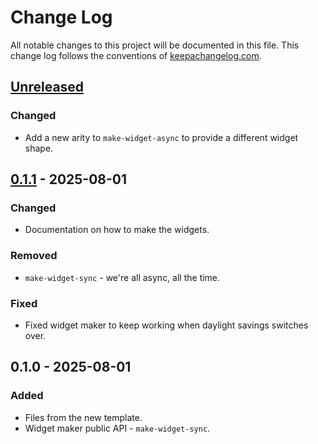 # Change Log
All notable changes to this project will be documented in this file. This change log follows the conventions of [keepachangelog.com](http://keepachangelog.com/).

## [Unreleased]
### Changed
- Add a new arity to `make-widget-async` to provide a different widget shape.

## [0.1.1] - 2025-08-01
### Changed
- Documentation on how to make the widgets.

### Removed
- `make-widget-sync` - we're all async, all the time.

### Fixed
- Fixed widget maker to keep working when daylight savings switches over.

## 0.1.0 - 2025-08-01
### Added
- Files from the new template.
- Widget maker public API - `make-widget-sync`.

[Unreleased]: https://sourcehost.site/your-name/collatz_clojure/compare/0.1.1...HEAD
[0.1.1]: https://sourcehost.site/your-name/collatz_clojure/compare/0.1.0...0.1.1

